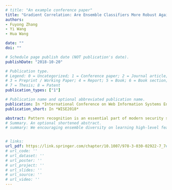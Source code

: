 ```yaml
---
# title: "An example conference paper"
title: "Gradient Correlation: Are Ensemble Classifiers More Robust Against Evasion Attacks in Practical Settings?"
authors:
- Fuyong Zhang
- Yi Wang
- Hua Wang

date: ""
doi: ""

# Schedule page publish date (NOT publication's date).
publishDate: "2018-10-20"

# Publication type.
# Legend: 0 = Uncategorized; 1 = Conference paper; 2 = Journal article;
# 3 = Preprint / Working Paper; 4 = Report; 5 = Book; 6 = Book section;
# 7 = Thesis; 8 = Patent
publication_types: ["1"]

# Publication name and optional abbreviated publication name.
publication: In *International Conference on Web Information Systems Engineering, 2018*
publication_short: In *WISE2018*

abstract: Pattern recognition is an essential part of modern security systems for malware detection, intrusion detection, and spam filtering. Conventional classifiers widely used in these applications are found vulnerable themselves to adversarial machine learning attacks. Existing studies argued that ensemble classifiers are more robust than a single classifier under evasion attacks due to more uniform weights produced on the basis of training data. In this paper, we investigate the problem in a more practical setting where attackers do not know the classifier details. Instead, attackers may acquire only a portion of the labeled data or a replacement dataset for learning the target decision boundary. In this case, we show that ensemble classifiers are not necessarily more robust under a least effort attack based on gradient descent. Our experiments are conducted with both linear and kernel SVMs on real datasets for spam filtering and malware detection.
# Summary. An optional shortened abstract.
# summary: We encouraging ensemble diversity on learning high-level feature representations and gradient dispersion in simultaneous training of deep ensemble networks.


# links: 
url_pdf: https://link.springer.com/chapter/10.1007/978-3-030-02922-7_7#authorsandaffiliations
# url_code: ''
# url_dataset: ''
# url_poster: ''
# url_project: ''
# url_slides: ''
# url_source: ''
# url_video: ''
---
```

